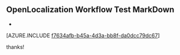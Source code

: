 ## OpenLocalization Workflow Test MarkDown
* 

[AZURE.INCLUDE [f7634afb-b45a-4d3a-bb8f-da0dcc79dc67](calleeMd1.md)]

 
thanks!